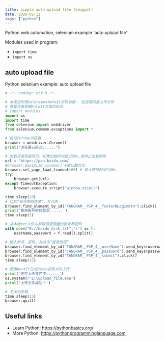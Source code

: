 ```yaml
---
title: simple auto upload file (snippet)
date: 2020-02-12
tags: ["python"]
---
```

Python web automation, selenium example 'auto upload file'


Modules used in program: 
* `import time`
* `import os`

## auto upload file

Python selenium example: auto upload file

```python
# -*- coding: utf-8 -*-

# 本爬虫利用Selenium+AutoIt实现功能： 往百度网盘上传文件
# 需要读者掌握AutoIt方面的知识
# import modules
import os
import time
from selenium import webdriver
from selenium.common.exceptions import *

# 启动Chrome浏览器
browser = webdriver.Chrome()
print("浏览器已启动......")

# 加载百度网盘网页，如果加载时间超过60s,就停止加载网页
url = 'https://pan.baidu.com/'
#browser.maximize_window() #窗口最大化
browser.set_page_load_timeout(60) # 最大等待时间为30s
try:
    browser.get(url)
except TimeoutException:
    browser.execute_script('window.stop()')

time.sleep(10)
# 找到“账号密码登录”，并点击
browser.find_element_by_id("TANGRAM__PSP_4__footerULoginBtn").click()
print('使用账号密码登录......')
time.sleep(2)

# 从本地txt文件中获取百度网盘的账号和密码
with open("E://baidu_disk.txt",'r') as f:
    username,password = f.read().split()

# 输入账号、密码，并点击“登录按钮”
browser.find_element_by_id("TANGRAM__PSP_4__userName").send_keys(username)
browser.find_element_by_id("TANGRAM__PSP_4__password").send_keys(password)
browser.find_element_by_id("TANGRAM__PSP_4__submit").click()
time.sleep(15)

# 使用AuotIt生成的exe实现文件上传
print('正在上传文件中......')
os.system(r'E:\upload_file.exe')
print('上传文件成功！')

# 关闭浏览器
time.sleep(15)
browser.quit()


```

## Useful links

- Learn Python: https://pythonbasics.org/
- More Python: https://pythonprogramminglanguage.com
